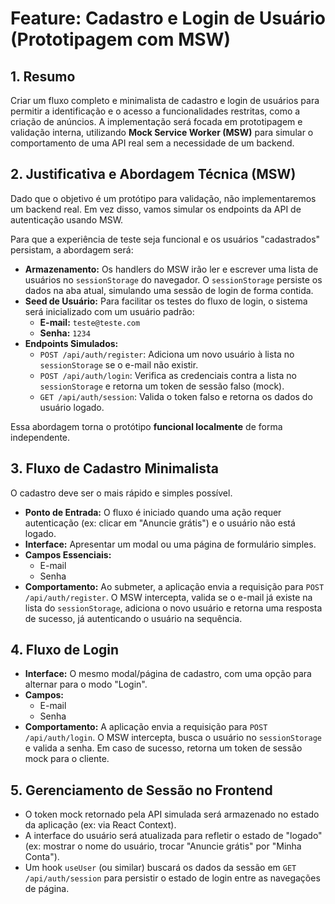 # Feature: Cadastro e Login de Usuário (Prototipagem com MSW)

## 1. Resumo

Criar um fluxo completo e minimalista de cadastro e login de usuários para permitir a identificação e o acesso a funcionalidades restritas, como a criação de anúncios. A implementação será focada em prototipagem e validação interna, utilizando **Mock Service Worker (MSW)** para simular o comportamento de uma API real sem a necessidade de um backend.

## 2. Justificativa e Abordagem Técnica (MSW)

Dado que o objetivo é um protótipo para validação, não implementaremos um backend real. Em vez disso, vamos simular os endpoints da API de autenticação usando MSW.

Para que a experiência de teste seja funcional e os usuários "cadastrados" persistam, a abordagem será:

*   **Armazenamento:** Os handlers do MSW irão ler e escrever uma lista de usuários no `sessionStorage` do navegador. O `sessionStorage` persiste os dados na aba atual, simulando uma sessão de login de forma contida.
*   **Seed de Usuário:** Para facilitar os testes do fluxo de login, o sistema será inicializado com um usuário padrão:
    *   **E-mail:** `teste@teste.com`
    *   **Senha:** `1234`
*   **Endpoints Simulados:**
    *   `POST /api/auth/register`: Adiciona um novo usuário à lista no `sessionStorage` se o e-mail não existir.
    *   `POST /api/auth/login`: Verifica as credenciais contra a lista no `sessionStorage` e retorna um token de sessão falso (mock).
    *   `GET /api/auth/session`: Valida o token falso e retorna os dados do usuário logado.

Essa abordagem torna o protótipo **funcional localmente** de forma independente.

## 3. Fluxo de Cadastro Minimalista

O cadastro deve ser o mais rápido e simples possível.

*   **Ponto de Entrada:** O fluxo é iniciado quando uma ação requer autenticação (ex: clicar em "Anuncie grátis") e o usuário não está logado.
*   **Interface:** Apresentar um modal ou uma página de formulário simples.
*   **Campos Essenciais:**
    *   E-mail
    *   Senha
*   **Comportamento:** Ao submeter, a aplicação envia a requisição para `POST /api/auth/register`. O MSW intercepta, valida se o e-mail já existe na lista do `sessionStorage`, adiciona o novo usuário e retorna uma resposta de sucesso, já autenticando o usuário na sequência.

## 4. Fluxo de Login

*   **Interface:** O mesmo modal/página de cadastro, com uma opção para alternar para o modo "Login".
*   **Campos:**
    *   E-mail
    *   Senha
*   **Comportamento:** A aplicação envia a requisição para `POST /api/auth/login`. O MSW intercepta, busca o usuário no `sessionStorage` e valida a senha. Em caso de sucesso, retorna um token de sessão mock para o cliente.

## 5. Gerenciamento de Sessão no Frontend

*   O token mock retornado pela API simulada será armazenado no estado da aplicação (ex: via React Context).
*   A interface do usuário será atualizada para refletir o estado de "logado" (ex: mostrar o nome do usuário, trocar "Anuncie grátis" por "Minha Conta").
*   Um hook `useUser` (ou similar) buscará os dados da sessão em `GET /api/auth/session` para persistir o estado de login entre as navegações de página.

